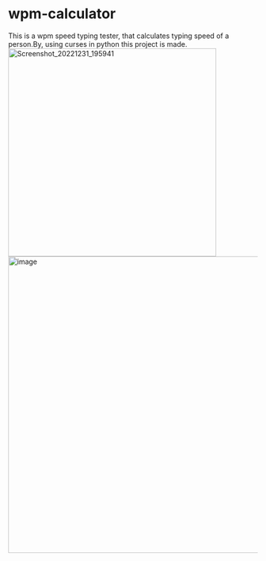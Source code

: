 # wpm-calculator
This is a wpm speed typing tester, that calculates typing speed of a person.By, using curses in python this project is made.
<img width="420" alt="Screenshot_20221231_195941" src="https://user-images.githubusercontent.com/98937098/210369488-2a25e75e-9adc-48ba-b1fe-9c14c4e6416c.png">
<img width="599" alt="image" src="https://user-images.githubusercontent.com/98937098/210369852-093ce4a5-ad70-476a-8dca-0367e2e441d0.png">
